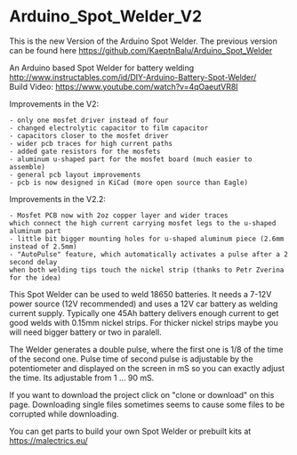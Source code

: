 # Arduino_Spot_Welder_V2

This is the new Version of the Arduino Spot Welder. The previous version can be found here https://github.com/KaeptnBalu/Arduino_Spot_Welder

An Arduino based Spot Welder for battery welding http://www.instructables.com/id/DIY-Arduino-Battery-Spot-Welder/ <br>
Build Video: https://www.youtube.com/watch?v=4qOaeutVR8I

Improvements in the V2:

    - only one mosfet driver instead of four
    - changed electrolytic capacitor to film capacitor
    - capacitors closer to the mosfet driver
    - wider pcb traces for high current paths
    - added gate resistors for the mosfets
    - aluminum u-shaped part for the mosfet board (much easier to assemble)
    - general pcb layout improvements
    - pcb is now designed in KiCad (more open source than Eagle)
    
 Improvements in the V2.2:
 

    - Mosfet PCB now with 2oz copper layer and wider traces 
    which connect the high current carrying mosfet legs to the u-shaped aluminum part
    - little bit bigger mounting holes for u-shaped aluminum piece (2.6mm instead of 2.5mm)
    - "AutoPulse" feature, which automatically activates a pulse after a 2 second delay 
    when both welding tips touch the nickel strip (thanks to Petr Zverina for the idea)


This Spot Welder can be used to weld 18650 batteries. It needs a 7-12V power source (12V recommended) and uses a 12V car battery as welding current supply. Typically one 45Ah battery delivers enough current to get good welds with 0.15mm nickel strips. For thicker nickel strips maybe you will need bigger battery or two in paralell.

The Welder generates a double pulse, where the first one is 1/8 of the time of the second one. Pulse time of second pulse is adjustable by the potentiometer and displayed on the screen in mS so you can exactly adjust the time. Its adjustable from 1 ... 90 mS.

If you want to download the project click on "clone or download" on this page. Downloading single files sometimes seems to cause some files to be corrupted while downloading.

You can get parts to build your own Spot Welder or prebuilt kits at https://malectrics.eu/
